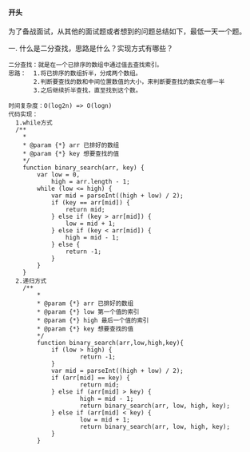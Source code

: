 #### 开头
为了备战面试，从其他的面试题或者想到的问题总结如下，最低一天一个题。

  一. 什么是二分查找，思路是什么？实现方式有哪些？

    二分查找：就是在一个已排序的数组中通过值去查找索引。 
    思路：  1.将已排序的数组折半，分成两个数组。  
           2.判断要查找的数和中间位置数值的大小，来判断要查找的数实在哪一半  
           3.之后继续折半查找，直至找到这个数。

	时间复杂度：O(log2n) => O(logn)
    代码实现：
      1.while方式
      /**
        * 
        * @param {*} arr 已排好的数组
        * @param {*} key 想要查找的值
        */
        function binary_search(arr, key) {
            var low = 0,
                high = arr.length - 1;
            while (low <= high) {
                var mid = parseInt((high + low) / 2);
                if (key == arr[mid]) {
                    return mid;
                } else if (key > arr[mid]) {
                    low = mid + 1;
                } else if (key < arr[mid]) {
                    high = mid - 1;
                } else {
                    return -1;
                }
            }
        }
      2.递归方式
		/**
			* 
			* @param {*} arr 已排好的数组
			* @param {*} low 第一个值的索引
			* @param {*} high 最后一个值的索引
			* @param {*} key 想要查找的值
			*/
			function binary_search(arr,low,high,key){
				if (low > high) {
						return -1;
				}
				var mid = parseInt((high + low) / 2);
				if (arr[mid] == key) {
						return mid;
				} else if (arr[mid] > key) {
						high = mid - 1;
						return binary_search(arr, low, high, key);
				} else if (arr[mid] < key) {
						low = mid + 1;
						return binary_search(arr, low, high, key);
				}
			}
